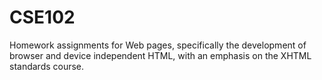 # CSE102
Homework assignments for Web pages, specifically the development of browser and device independent HTML, with an emphasis on the XHTML standards course.
